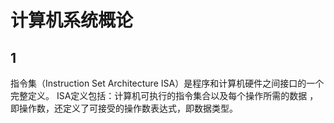 # 计算机系统概论

## 1
指令集（Instruction Set Architecture ISA）是程序和计算机硬件之间接口的一个完整定义。 ISA定义包括：计算机可执行的指令集合以及每个操作所需的数据
，即操作数，还定义了可接受的操作数表达式，即数据类型。